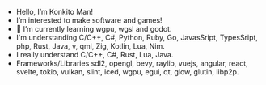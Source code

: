 - Hello, I’m Konkito Man!
- I’m interested to make software and games!
- 🌱 I’m currently learning wgpu, wgsl and godot.
- I'm understanding C/C++, C#, Python, Ruby, Go, JavasSript, TypesSript, php, Rust, Java, v, qml, Zig, Kotlin, Lua, Nim.
- I really understand C/C++, C#, Rust, Lua, Java.
- Frameworks/Libraries sdl2, opengl, bevy, raylib, vuejs, angular, react, svelte, tokio, vulkan, slint, iced, wgpu, egui, qt, glow, glutin, libp2p.

